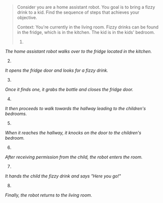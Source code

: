 > Consider you are a home assistant robot. You goal is to bring a fizzy drink to a kid. Find the sequence of steps that achieves your objective.  
>   
>   
> Context: You're currently in the living room. Fizzy drinks can be found in the fridge, which is in the kitchen. The kid is in the kids' bedroom.  
>   
> 1.  
>  
*The home assistant robot walks over to the fridge located in the kitchen.*  
  
2.  
  
*It opens the fridge door and looks for a fizzy drink.*  
  
3.  
  
*Once it finds one, it grabs the bottle and closes the fridge door.*  
  
4.  
  
*It then proceeds to walk towards the hallway leading to the children's bedrooms.*  
  
5.  
  
*When it reaches the hallway, it knocks on the door to the children's bedroom.*  
  
6.  
  
*After receiving permission from the child, the robot enters the room.*  
  
7.  
  
*It hands the child the fizzy drink and says "Here you go!"*  
  
8.  
  
*Finally, the robot returns to the living room.*  
  
